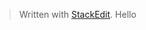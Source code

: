 


> Written with [StackEdit](https://stackedit.io/).
> Hello
<!--stackedit_data:
eyJoaXN0b3J5IjpbLTE4MjA5MDE0NTRdfQ==
-->